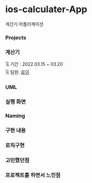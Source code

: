 # ios-calculater-App
게산기 어플리케이션


### Projects
### 계산기 

🗓 기간 : 2022.03.15 ~ 03.20  </br>
🗓 팀원: [로이](https://github.com/Roy-wonji)



### UML


### 실행 화면


### Naming



### 구현 내용



### 로직구현

### 고민했던점


### 프로젝트를 하면서 느낀점
